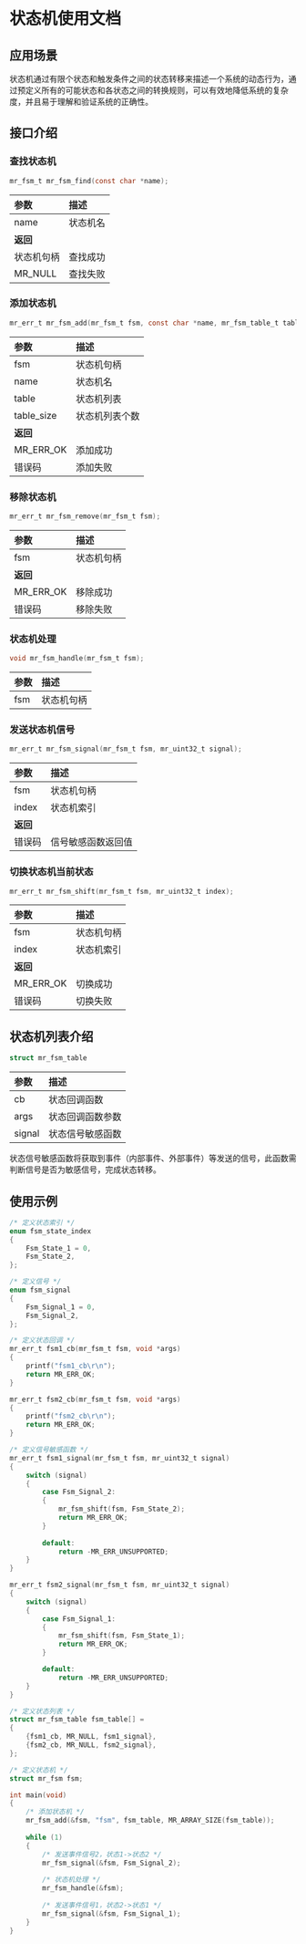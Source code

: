 # 状态机使用文档

## 应用场景

状态机通过有限个状态和触发条件之间的状态转移来描述一个系统的动态行为，通过预定义所有的可能状态和各状态之间的转换规则，可以有效地降低系统的复杂度，并且易于理解和验证系统的正确性。

## 接口介绍

### 查找状态机

```c
mr_fsm_t mr_fsm_find(const char *name);
```

| 参数      | 描述   |
|:--------|:-----|
| name    | 状态机名 |
| **返回**  |      |
| 状态机句柄   | 查找成功 |
| MR_NULL | 查找失败 |

### 添加状态机

```c
mr_err_t mr_fsm_add(mr_fsm_t fsm, const char *name, mr_fsm_table_t table, mr_size_t table_size);
```

| 参数         | 描述      |
|:-----------|:--------|
| fsm        | 状态机句柄   |
| name       | 状态机名    |
| table      | 状态机列表   |
| table_size | 状态机列表个数 |
| **返回**     |         |
| MR_ERR_OK  | 添加成功    |
| 错误码        | 添加失败    |

### 移除状态机

```c
mr_err_t mr_fsm_remove(mr_fsm_t fsm);
```

| 参数        | 描述    |
|:----------|:------|
| fsm       | 状态机句柄 |
| **返回**    |       |
| MR_ERR_OK | 移除成功  |
| 错误码       | 移除失败  |

### 状态机处理

```c
void mr_fsm_handle(mr_fsm_t fsm);
```

| 参数  | 描述    |
|:----|:------|
| fsm | 状态机句柄 |

### 发送状态机信号

```c
mr_err_t mr_fsm_signal(mr_fsm_t fsm, mr_uint32_t signal);
```

| 参数     | 描述        |
|:-------|:----------|
| fsm    | 状态机句柄     |
| index  | 状态机索引     |
| **返回** |           |
| 错误码    | 信号敏感函数返回值 |

### 切换状态机当前状态

```c
mr_err_t mr_fsm_shift(mr_fsm_t fsm, mr_uint32_t index);
```

| 参数          | 描述    |
|:------------|:------|
| fsm         | 状态机句柄 |
| index       | 状态机索引 |
| **返回**      |       |
| MR_ERR_OK   | 切换成功  |
| 错误码         | 切换失败  |

## 状态机列表介绍

```c
struct mr_fsm_table
```

| 参数        | 描述        |
|:----------|:----------|
| cb        | 状态回调函数    |
| args      | 状态回调函数参数  |
| signal    | 状态信号敏感函数  |

状态信号敏感函数将获取到事件（内部事件、外部事件）等发送的信号，此函数需判断信号是否为敏感信号，完成状态转移。

## 使用示例


```c
/* 定义状态索引 */
enum fsm_state_index
{
    Fsm_State_1 = 0,
    Fsm_State_2,
};

/* 定义信号 */
enum fsm_signal
{
    Fsm_Signal_1 = 0,
    Fsm_Signal_2,
};

/* 定义状态回调 */
mr_err_t fsm1_cb(mr_fsm_t fsm, void *args)
{
    printf("fsm1_cb\r\n");
    return MR_ERR_OK;
}

mr_err_t fsm2_cb(mr_fsm_t fsm, void *args)
{
    printf("fsm2_cb\r\n");
    return MR_ERR_OK;
}

/* 定义信号敏感函数 */
mr_err_t fsm1_signal(mr_fsm_t fsm, mr_uint32_t signal)
{
    switch (signal)
    {
        case Fsm_Signal_2:
        {
            mr_fsm_shift(fsm, Fsm_State_2);
            return MR_ERR_OK;
        }
        
        default:
            return -MR_ERR_UNSUPPORTED;
    }
}

mr_err_t fsm2_signal(mr_fsm_t fsm, mr_uint32_t signal)
{
    switch (signal)
    {
        case Fsm_Signal_1:
        {
            mr_fsm_shift(fsm, Fsm_State_1);
            return MR_ERR_OK;
        }

        default:
            return -MR_ERR_UNSUPPORTED;
    }
}

/* 定义状态列表 */
struct mr_fsm_table fsm_table[] =
{
    {fsm1_cb, MR_NULL, fsm1_signal},
    {fsm2_cb, MR_NULL, fsm2_signal},
};

/* 定义状态机 */
struct mr_fsm fsm;

int main(void)
{
    /* 添加状态机 */
    mr_fsm_add(&fsm, "fsm", fsm_table, MR_ARRAY_SIZE(fsm_table));
    
    while (1)
    {
        /* 发送事件信号2，状态1->状态2 */
        mr_fsm_signal(&fsm, Fsm_Signal_2);
        
        /* 状态机处理 */
        mr_fsm_handle(&fsm);
        
        /* 发送事件信号1，状态2->状态1 */
        mr_fsm_signal(&fsm, Fsm_Signal_1);
    }
}
```